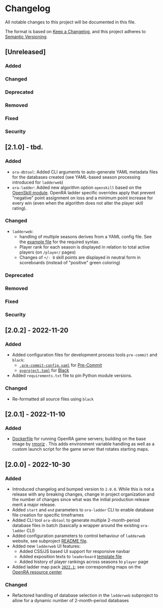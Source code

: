 # Changelog
All notable changes to this project will be documented in this file.

The format is based on [Keep a Changelog](https://keepachangelog.com/en/1.0.0/),
and this project adheres to [Semantic Versioning](https://semver.org/spec/v2.0.0.html).

## [Unreleased]

### Added
### Changed
### Deprecated
### Removed
### Fixed
### Security

## [2.1.0] - tbd.

### Added
- `ora-dbtool`: Added CLI arguments to auto-generate YAML metadata files for the databases created (see YAML-based season processing introduced for `ladderweb`)
- `ora-ladder`: Added new algorithm option `openskill` based on the [OpenSkill module](https://github.com/OpenDebates/openskill.py). OpenRA ladder specific overrides apply that prevent "negative" point assignment on loss and a minimum point increase for every win (even when the algorithm does not alter the player skill rating).
### Changed
- `ladderweb`:
  - handling of multiple seasons derives from a YAML config file. See the [example file](./ladderweb/seasons.yml) for the required syntax.
  - Player rank for each season is displayed in relation to total active players (on `/player/` pages)
  - Changes of `+/- 0` skill points are displayed in neutral form in scoreboards (instead of "positive" green coloring)
### Deprecated
### Removed
### Fixed
### Security

## [2.0.2] - 2022-11-20

### Added
- Added configuration files for development process tools `pre-commit` and `black`:
  - [`.pre-commit-config.yaml`](./.pre-commit-config.yaml) for [Pre-Commit](https://pre-commit.com/)
  - [`pyproject.toml`](./pyproject.toml) for [Black](https://black.readthedocs.io/en/stable/)
- Added `requirements.txt` file to pin Python module versions.

### Changed
- Re-formatted all source files using `black`

## [2.0.1] - 2022-11-10

### Added
- [Dockerfile](.docker/ladder_server/Dockerfile) for running OpenRA game servers; building on the base image by [rmoriz](https://github.com/rmoriz/openra-dockerfile) . This adds environment variable handling as well as a custom launch script for the game server that rotates starting maps.

## [2.0.0] - 2022-10-30

### Added
- Introduced changelog and bumped version to `2.0.0`. While this is not a release with any breaking changes, change in project organization and the number of changes since what was the initial production release merit a major release.
- Added `start` and `end` parameters to `ora-ladder` CLI to enable database file creation for specific timeframes
- Added CLI tool `ora-dbtool` to generate multiple 2-month-period database files in batch (basically a wrapper around the existing `ora-ladder` CLI)
- Added configuration parameters to control behaviour of `ladderweb` website, see subproject [README file](ladderweb/README.md).
- Added new `ladderweb` UI features:
  - Added CSS/JS based UI support for responsive navbar
  - Added exposition texts to `leaderboard` [template file](ladderweb/templates/leaderboard.html)
  - Added history of player rankings across seasons to `player` page
- Added ladder map pack [`2022.1`](ladderweb/static/ladder-map-pack-2021.1.zip); see corresponding maps on the
  [OpenRA resource center](https://resource.openra.net/maps/?mod=ra&category=Ladder+2022.1)

### Changed
- Refactored handling of database selection in the `ladderweb` subproject to allow for a dynamic number of 2-month-period databases
